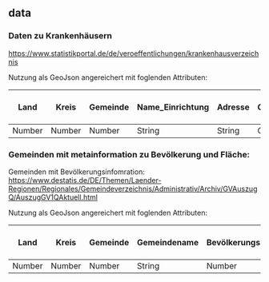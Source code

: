 ## data

### Daten zu Krankenhäusern
https://www.statistikportal.de/de/veroeffentlichungen/krankenhausverzeichnis

Nutzung als GeoJson angereichert mit foglenden Attributen:

| Land | Kreis | Gemeinde | Name_Einrichtung | Adresse | Geokoordinate | Traeger | Schwerverletztenversorgung | Schlaganfallversorgung | Betten insgesamt | Betten innere Medizin | Betten Kardiologie | Betten Allgemeine Chirurgie |Betten Herzchirurgie |Betten Urologie | Betten HNO | Betten Psychatrie |
| ------------- | ------------- | ------------- | ------------- | ------------- | ------------- | ------------- | ------------- | ------------- | ------------- | ------------- | ------------- | ------------- |------------- |------------- | ------------- | ------------- |
| Number | Number | Number | String | String | Coordinate | Number | Boolean | Boolean | Number | Number | Number | Number | Number | Number | Number | Number |

### Gemeinden mit metainformation zu Bevölkerung und Fläche:
Gemeinden mit Bevölkerungsinfomration: https://www.destatis.de/DE/Themen/Laender-Regionen/Regionales/Gemeindeverzeichnis/Administrativ/Archiv/GVAuszugQ/AuszugGV1QAktuell.html

Nutzung als GeoJson angereichert mit foglenden Attributen:

| Land | Kreis | Gemeinde | Gemeindename | Bevölkerungsanzahl | Geografische Mittelpunktkoordianten | Grenze als GeoJson|
| ---- | ----- | -------- | ------------ | ------------------ | ----------------------------------- | ----------------- | 
| Number | Number | Number | String | Number | coordinate | GeoJson | 

